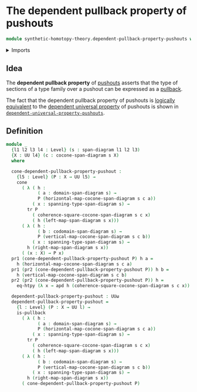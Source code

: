 # The dependent pullback property of pushouts

```agda
module synthetic-homotopy-theory.dependent-pullback-property-pushouts where
```

<details><summary>Imports</summary>

```agda
open import foundation.action-on-identifications-dependent-functions
open import foundation.cones-over-cospans
open import foundation.dependent-pair-types
open import foundation.function-extensionality
open import foundation.pullbacks
open import foundation.span-diagrams
open import foundation.transport-along-identifications
open import foundation.universe-levels

open import synthetic-homotopy-theory.cocones-under-span-diagrams
```

</details>

## Idea

The **dependent pullback property** of
[pushouts](synthetic-homotopy-theory.pushouts.md) asserts that the type of
sections of a type family over a pushout can be expressed as a
[pullback](foundation.pullbacks.md).

The fact that the dependent pullback property of pushouts is
[logically equivalent](foundation.logical-equivalences.md) to the
[dependent universal property](synthetic-homotopy-theory.dependent-universal-property-pushouts.md)
of pushouts is shown in
[`dependent-universal-property-pushouts`](synthetic-homotopy-theory.dependent-universal-property-pushouts.md).

## Definition

```agda
module _
  {l1 l2 l3 l4 : Level} (s : span-diagram l1 l2 l3)
  {X : UU l4} (c : cocone-span-diagram s X)
  where

  cone-dependent-pullback-property-pushout :
    {l5 : Level} (P : X → UU l5) →
    cone
      ( λ ( h :
            ( a : domain-span-diagram s) →
            P (horizontal-map-cocone-span-diagram s c a))
          ( x : spanning-type-span-diagram s) →
        tr P
          ( coherence-square-cocone-span-diagram s c x)
          ( h (left-map-span-diagram s x)))
      ( λ ( h :
            ( b : codomain-span-diagram s) →
            P (vertical-map-cocone-span-diagram s c b))
          ( x : spanning-type-span-diagram s) →
        h (right-map-span-diagram s x))
      ( (x : X) → P x)
  pr1 (cone-dependent-pullback-property-pushout P) h a =
    h (horizontal-map-cocone-span-diagram s c a)
  pr1 (pr2 (cone-dependent-pullback-property-pushout P)) h b =
    h (vertical-map-cocone-span-diagram s c b)
  pr2 (pr2 (cone-dependent-pullback-property-pushout P)) h =
    eq-htpy (λ x → apd h (coherence-square-cocone-span-diagram s c x))

  dependent-pullback-property-pushout : UUω
  dependent-pullback-property-pushout =
    {l : Level} (P : X → UU l) →
    is-pullback
      ( λ ( h :
            ( a : domain-span-diagram s) →
            P (horizontal-map-cocone-span-diagram s c a))
          ( x : spanning-type-span-diagram s) →
        tr P
          ( coherence-square-cocone-span-diagram s c x)
          ( h (left-map-span-diagram s x)))
      ( λ ( h :
            ( b : codomain-span-diagram s) →
            P (vertical-map-cocone-span-diagram s c b))
          ( x : spanning-type-span-diagram s) →
        h (right-map-span-diagram s x))
      ( cone-dependent-pullback-property-pushout P)
```
